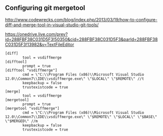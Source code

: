 ## Configuring git mergetool

http://www.codewrecks.com/blog/index.php/2013/03/19/how-to-configure-diff-and-merge-tool-in-visual-studio-git-tools/

https://onedrive.live.com/prev?id=288FBF38C031D5F3!50350&cid=288FBF38C031D5F3&parId=288FBF38C031D5F3!13982&v=TextFileEditor


    [diff]
            tool = vsdiffmerge
    [difftool]
            prompt = true
    [difftool "vsdiffmerge"]
            cmd = \"C:\\Program Files (x86)\\Microsoft Visual Studio 12.0\\Common7\\IDE\\vsdiffmerge.exe\" \"$LOCAL\" \"$REMOTE\" //t
            keepbackup = false
            trustexistcode = true
    [merge]
            tool = vsdiffmerge
    [mergetool]
            prompt = true
    [mergetool "vsdiffmerge"]
            cmd = \"C:\\Program Files (x86)\\Microsoft Visual Studio 12.0\\Common7\\IDE\\vsdiffmerge.exe\" \"$REMOTE\" \"$LOCAL\" \"$BASE\" \"$MERGED\" //m
            keepbackup = false
            trustexistcode = true
